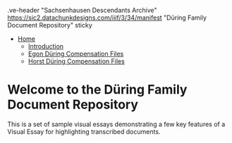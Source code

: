 .ve-header "Sachsenhausen Descendants Archive" https://sic2.datachunkdesigns.com/iiif/3/34/manifest "Düring Family Document Repository" sticky
- [Home](/)
    - [Introduction](/introduction)
    - [Egon Düring Compensation Files](/egon-during-compensation)
    - [Horst Düring Compensation Files](/horst-during-compensation)
   

# Welcome to the Düring Family Document Repository

This is a set of sample visual essays demonstrating a few key features of a Visual Essay for highlighting transcribed documents.